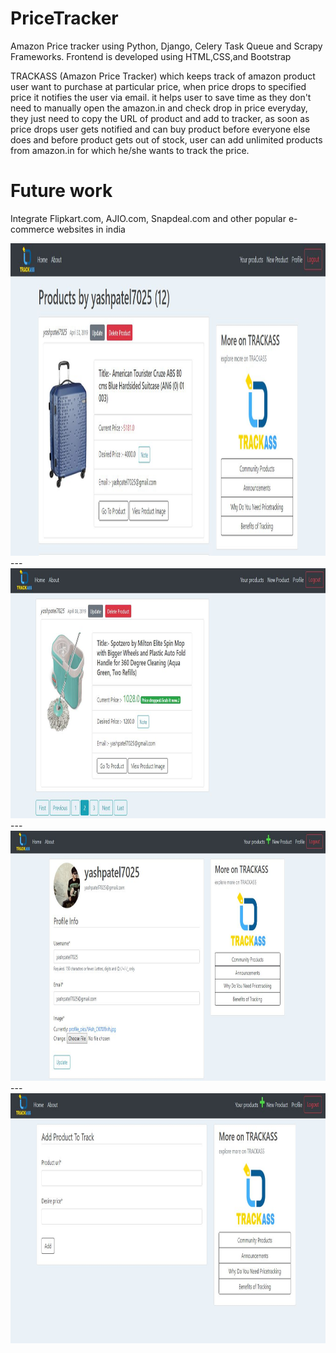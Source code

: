 
# PriceTracker
Amazon Price tracker using Python, Django, Celery Task Queue and Scrapy Frameworks. Frontend is developed using HTML,CSS,and Bootstrap

TRACKASS (Amazon Price Tracker) which keeps track of amazon product user want to purchase at particular price, when price drops to specified price it notifies the user via email.
it helps user to save time as they don't need to manually open the amazon.in and check drop in price everyday, they just need to copy the URL of product and add to tracker, as soon as price drops user gets notified and can buy product before everyone else does and before product gets out of stock, user can add unlimited products from amazon.in for which he/she wants to track the price.

# Future work
Integrate Flipkart.com, AJIO.com, Snapdeal.com and other popular e-commerce websites in india


<img src="./User_interface_Images_of_Web_View/1.JPG" width="900" height="500">
---
<img src="./User_interface_Images_of_Web_View/2.JPG" width="800" height="400">
---
<img src="./User_interface_Images_of_Web_View/4.JPG" width="800" height="400">
---
<img src="./User_interface_Images_of_Web_View/3.JPG" width="800" height="400">
